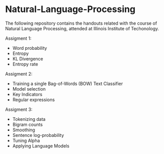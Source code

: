 # Natural-Language-Processing
The following repository contains the handouts related with the course of Natural Language Processing, attended at Illinois Institute of Techonology.

Assigment 1:
- Word probability
- Entropy
- KL Divergence
- Entropy rate

Assigment 2:
- Training a single Bag-of-Words (BOW) Text Classifier
- Model selection
- Key Indicators
- Regular expressions

Assigment 3:
- Tokenizing data
- Bigram counts
- Smoothing
- Sentence log-probability
- Tuning Alpha
- Applying Language Models
